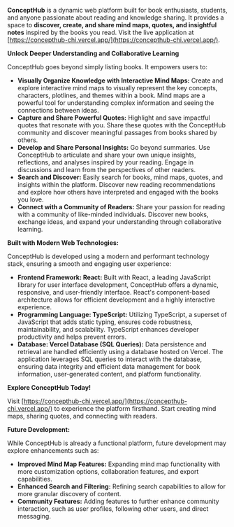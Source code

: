 **ConceptHub** is a dynamic web platform built for book enthusiasts, students, and anyone passionate about reading and knowledge sharing.  It provides a space to **discover, create, and share mind maps, quotes, and insightful notes** inspired by the books you read.  Visit the live application at [https://concepthub-chi.vercel.app/](https://concepthub-chi.vercel.app/).

**Unlock Deeper Understanding and Collaborative Learning**

ConceptHub goes beyond simply listing books. It empowers users to:

*   **Visually Organize Knowledge with Interactive Mind Maps:**  Create and explore interactive mind maps to visually represent the key concepts, characters, plotlines, and themes within a book. Mind maps are a powerful tool for understanding complex information and seeing the connections between ideas.
*   **Capture and Share Powerful Quotes:**  Highlight and save impactful quotes that resonate with you. Share these quotes with the ConceptHub community and discover meaningful passages from books shared by others.
*   **Develop and Share Personal Insights:**  Go beyond summaries.  Use ConceptHub to articulate and share your own unique insights, reflections, and analyses inspired by your reading. Engage in discussions and learn from the perspectives of other readers.
*   **Search and Discover:**  Easily search for books, mind maps, quotes, and insights within the platform. Discover new reading recommendations and explore how others have interpreted and engaged with the books you love.
*   **Connect with a Community of Readers:**  Share your passion for reading with a community of like-minded individuals.  Discover new books, exchange ideas, and expand your understanding through collaborative learning.

**Built with Modern Web Technologies:**

ConceptHub is developed using a modern and performant technology stack, ensuring a smooth and engaging user experience:

*   **Frontend Framework: React:**  Built with React, a leading JavaScript library for user interface development, ConceptHub offers a dynamic, responsive, and user-friendly interface. React's component-based architecture allows for efficient development and a highly interactive experience.
*   **Programming Language: TypeScript:**  Utilizing TypeScript, a superset of JavaScript that adds static typing, ensures code robustness, maintainability, and scalability. TypeScript enhances developer productivity and helps prevent errors.
*   **Database: Vercel Database (SQL Queries):**  Data persistence and retrieval are handled efficiently using a database hosted on Vercel.  The application leverages SQL queries to interact with the database, ensuring data integrity and efficient data management for book information, user-generated content, and platform functionality.

**Explore ConceptHub Today!**

Visit [https://concepthub-chi.vercel.app/](https://concepthub-chi.vercel.app/) to experience the platform firsthand.  Start creating mind maps, sharing quotes, and connecting with readers.

**Future Development:**

While ConceptHub is already a functional platform, future development may explore enhancements such as:

*   **Improved Mind Map Features:**  Expanding mind map functionality with more customization options, collaboration features, and export capabilities.
*   **Enhanced Search and Filtering:**  Refining search capabilities to allow for more granular discovery of content.
*   **Community Features:**  Adding features to further enhance community interaction, such as user profiles, following other users, and direct messaging.
